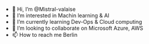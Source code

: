 - 👋 Hi, I’m @Mistral-valaise
- 👀 I’m interested in Machin learning & AI
- 🌱 I’m currently learning Dev-Ops & Cloud computing 
- 💞️ I’m looking to collaborate on Microsoft Azure, AWS
- 📫 How to reach me Berlin

<!---
Mistral-valaise/Mistral-valaise is a ✨ special ✨ repository because its `README.md` (this file) appears on your GitHub profile.
You can click the Preview link to take a look at your changes.
--->
